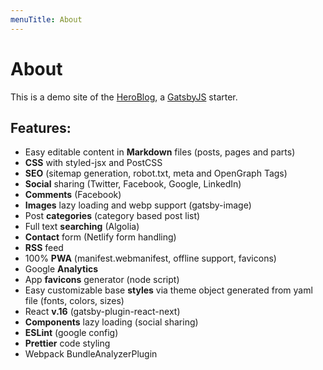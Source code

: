 ```yaml
---
menuTitle: About
---
```


# About

This is a demo site of the [HeroBlog](https://github.com/greglobinski/gatsby-starter-hero-blog), a [GatsbyJS](https://www.gatsbyjs.org/) starter.

## Features:

- Easy editable content in **Markdown** files (posts, pages and parts)
- **CSS** with styled-jsx and PostCSS
- **SEO** (sitemap generation, robot.txt, meta and OpenGraph Tags)
- **Social** sharing (Twitter, Facebook, Google, LinkedIn)
- **Comments** (Facebook)
- **Images** lazy loading and webp support (gatsby-image)
- Post **categories** (category based post list)
- Full text **searching** (Algolia)
- **Contact** form (Netlify form handling)
- **RSS** feed
- 100% **PWA** (manifest.webmanifest, offline support, favicons)
- Google **Analytics**
- App **favicons** generator (node script)
- Easy customizable base **styles** via theme object generated from yaml file (fonts, colors, sizes)
- React **v.16** (gatsby-plugin-react-next)
- **Components** lazy loading (social sharing)
- **ESLint** (google config)
- **Prettier** code styling
- Webpack BundleAnalyzerPlugin

